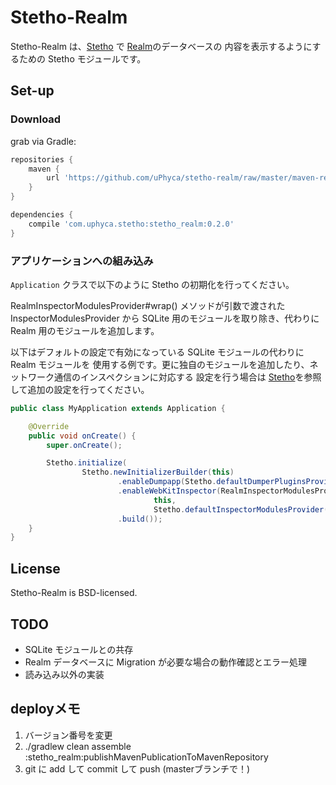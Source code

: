 # Stetho-Realm

Stetho-Realm は、[Stetho](https://facebook.github.io/stetho)  で [Realm](https://realm.io/)のデータベースの
内容を表示するようにするための Stetho モジュールです。

## Set-up

### Download
grab via Gradle:
```groovy
repositories {
    maven {
        url 'https://github.com/uPhyca/stetho-realm/raw/master/maven-repo'
    }
}

dependencies {
    compile 'com.uphyca.stetho:stetho_realm:0.2.0'
}
```

### アプリケーションへの組み込み
`Application` クラスで以下のように Stetho の初期化を行ってください。

RealmInspectorModulesProvider#wrap() メソッドが引数で渡された InspectorModulesProvider から
SQLite 用のモジュールを取り除き、代わりに Realm 用のモジュールを追加します。

以下はデフォルトの設定で有効になっている SQLite モジュールの代わりに Realm モジュールを
使用する例です。更に独自のモジュールを追加したり、ネットワーク通信のインスペクションに対応する
設定を行う場合は [Stetho](https://facebook.github.io/stetho)を参照して追加の設定を行ってください。

```java
public class MyApplication extends Application {

    @Override
    public void onCreate() {
        super.onCreate();

        Stetho.initialize(
                Stetho.newInitializerBuilder(this)
                        .enableDumpapp(Stetho.defaultDumperPluginsProvider(this))
                        .enableWebKitInspector(RealmInspectorModulesProvider.wrap(
                                this,
                                Stetho.defaultInspectorModulesProvider(this)))
                        .build());
    }
}
```

## License
Stetho-Realm is BSD-licensed.

## TODO

* SQLite モジュールとの共存
* Realm データベースに Migration が必要な場合の動作確認とエラー処理
* 読み込み以外の実装

## deployメモ

1. バージョン番号を変更
2. ./gradlew clean assemble :stetho_realm:publishMavenPublicationToMavenRepository
3. git に add して commit して push (masterブランチで！)